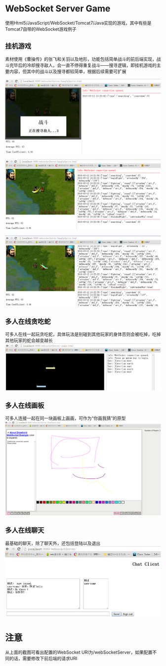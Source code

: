 # WebSocket Server Game
使用Html5/JavaScript/WebSocket/Tomcat7/Java实现的游戏，其中有些是Tomcat7自带的WebSocket游戏例子

## 挂机游戏
素材使用《曹操传》的张飞和关羽以及地形，功能包括简单战斗的前后端实现，战斗完毕后的冷却搜寻敌人，会一直不停得重复战斗——搜寻逻辑，即挂机游戏的主要内容，但其中的战斗以及搜寻都较简单，根据后续需要可扩展

![p01](./images/01.png)

![p02](./images/02.png)

![p03](./images/03.png)

## 多人在线贪吃蛇
可多人在线一起玩贪吃蛇，具体玩法是别碰到其他玩家的身体否则会被吃掉，吃掉其他玩家的蛇会越变越长
![p04](./images/04.png)

## 多人在线画板
可多人连接一起在同一块画板上画画，可作为“你画我猜”的原型
![p05](./images/05.png)

## 多人在线聊天
最基础的聊天，除了聊天外，还包括登陆以及退出
![p06](./images/06.png)

# 注意
从上面的截图可看出配置的WebSocket URI为/webSocketServer，如果配置不同的话，需要修改下前后端的请求URI
